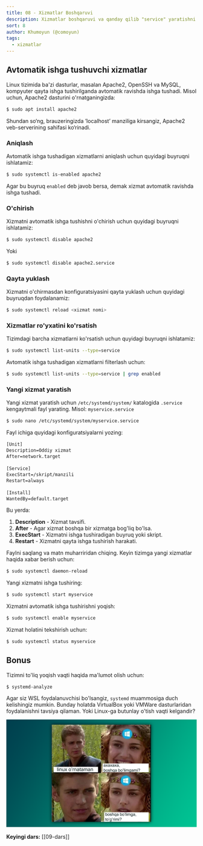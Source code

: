 ```yaml
---
title: 08 - Xizmatlar Boshqaruvi
description: Xizmatlar boshqaruvi va qanday qilib "service" yaratishni o'rganamiz.
sort: 8
author: Khumoyun (@comoyun)
tags:
  - xizmatlar
---
```

## Avtomatik ishga tushuvchi xizmatlar

Linux tizimida ba'zi dasturlar, masalan Apache2, OpenSSH va MySQL, kompyuter qayta ishga tushirilganda avtomatik ravishda ishga tushadi. Misol uchun, Apache2 dasturini o'rnatganingizda:

```bash
$ sudo apt install apache2
```

Shundan so‘ng, brauzeringizda ’localhost’ manziliga kirsangiz, Apache2 veb-serverining sahifasi ko‘rinadi.

###  Aniqlash

Avtomatik ishga tushadigan xizmatlarni aniqlash uchun quyidagi buyruqni ishlatamiz:

```bash
$ sudo systemctl is-enabled apache2
```

Agar bu buyruq `enabled` deb javob bersa, demak xizmat avtomatik ravishda ishga tushadi.

### O'chirish

Xizmatni avtomatik ishga tushishni o'chirish uchun quyidagi buyruqni ishlatamiz:

```bash
$ sudo systemctl disable apache2
```

Yoki

```bash
$ sudo systemctl disable apache2.service
```

### Qayta yuklash

Xizmatni o'chirmasdan konfiguratsiyasini qayta yuklash uchun quyidagi buyruqdan foydalanamiz:

```bash
$ sudo systemctl reload <xizmat nomi>
```

### Xizmatlar ro'yxatini ko'rsatish

Tizimdagi barcha xizmatlarni ko'rsatish uchun quyidagi buyruqni ishlatamiz:

```bash
$ sudo systemctl list-units --type=service
```

Avtomatik ishga tushadigan xizmatlarni filterlash uchun:

```bash
$ sudo systemctl list-units --type=service | grep enabled
```

### Yangi xizmat yaratish

Yangi xizmat yaratish uchun `/etc/systemd/system/` katalogida `.service` kengaytmali fayl yarating. Misol: `myservice.service`

```bash
$ sudo nano /etc/systemd/system/myservice.service
```

Fayl ichiga quyidagi konfiguratsiyalarni yozing:

```
[Unit]
Description=Oddiy xizmat
After=network.target

[Service]
ExecStart=/skript/manzili
Restart=always

[Install]
WantedBy=default.target
```

Bu yerda:
1. **Description** - Xizmat tavsifi.
2. **After** - Agar xizmat boshqa bir xizmatga bog'liq bo'lsa.
3. **ExecStart** - Xizmatni ishga tushiradigan buyruq yoki skript.
4. **Restart** - Xizmatni qayta ishga tushirish harakati.

Faylni saqlang va matn muharriridan chiqing. Keyin tizimga yangi xizmatlar haqida xabar berish uchun:

```bash
$ sudo systemctl daemon-reload
```

Yangi xizmatni ishga tushiring:

```bash
$ sudo systemctl start myservice
```

Xizmatni avtomatik ishga tushirishni yoqish:

```bash
$ sudo systemctl enable myservice
```

Xizmat holatini tekshirish uchun:

```bash
$ sudo systemctl status myservice
```

## Bonus

Tizimni to'liq yoqish vaqti haqida ma'lumot olish uchun:

```bash
$ systemd-analyze
```

Agar siz WSL foydalanuvchisi bo'lsangiz, `systemd` muammosiga duch kelishingiz mumkin. Bunday holatda VirtualBox yoki VMWare dasturlaridan foydalanishni tavsiya qilaman. Yoki Linux-ga butunlay o'tish vaqti kelgandir?

![install-linux](images/install-linux-meme.png)

**Keyingi dars:** [[09-dars]]